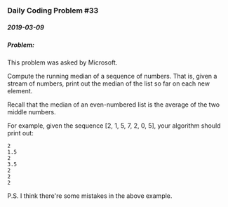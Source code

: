 ### Daily Coding Problem #33
##### 2019-03-09
##### Problem:

This problem was asked by Microsoft.

Compute the running median of a sequence of numbers. That is, given a stream of numbers, print out the median of the list so far on each new element.

Recall that the median of an even-numbered list is the average of the two middle numbers.

For example, given the sequence [2, 1, 5, 7, 2, 0, 5], your algorithm should print out:
```
2
1.5 
2
3.5
2
2
2
```

P.S. I think there're some mistakes in the above example.